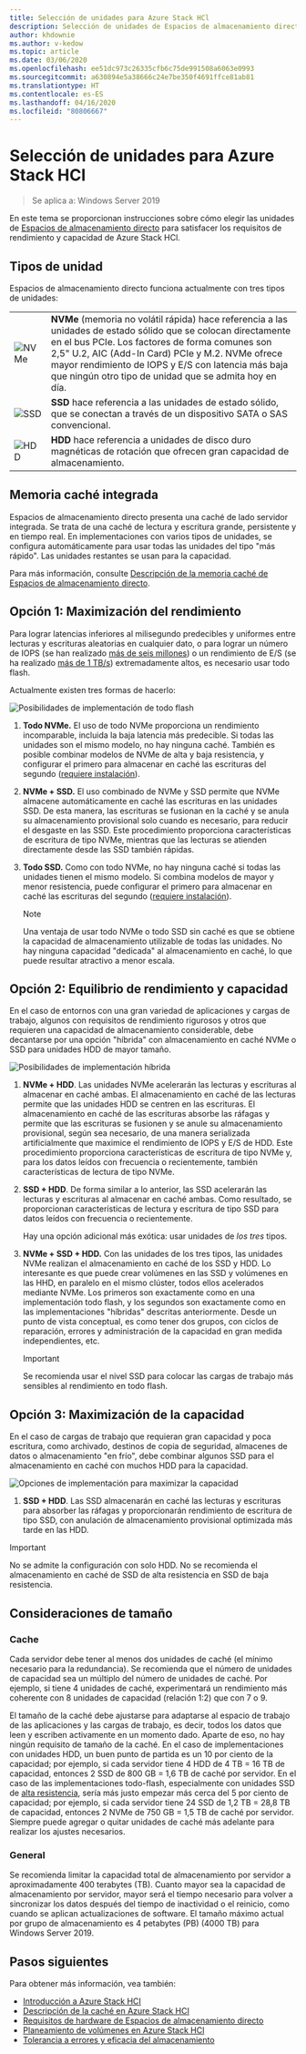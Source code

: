 ```yaml
---
title: Selección de unidades para Azure Stack HCl
description: Selección de unidades de Espacios de almacenamiento directo en Azure Stack HCl.
author: khdownie
ms.author: v-kedow
ms.topic: article
ms.date: 03/06/2020
ms.openlocfilehash: ee51dc973c26335cfb6c75de991508a6063e0993
ms.sourcegitcommit: a630894e5a38666c24e7be350f4691ffce81ab81
ms.translationtype: HT
ms.contentlocale: es-ES
ms.lasthandoff: 04/16/2020
ms.locfileid: "80806667"
---
```

# <a name="choosing-drives-for-azure-stack-hci"></a>Selección de unidades para Azure Stack HCl

>Se aplica a: Windows Server 2019

En este tema se proporcionan instrucciones sobre cómo elegir las unidades de [Espacios de almacenamiento directo](/windows-server/storage/storage-spaces/storage-spaces-direct-overview) para satisfacer los requisitos de rendimiento y capacidad de Azure Stack HCl.

## <a name="drive-types"></a>Tipos de unidad

Espacios de almacenamiento directo funciona actualmente con tres tipos de unidades:

|||
|----------------------|--------------------------|
|![NVMe](media/choose-drives/NVMe-100-px.png)|**NVMe** (memoria no volátil rápida) hace referencia a las unidades de estado sólido que se colocan directamente en el bus PCIe. Los factores de forma comunes son 2,5" U.2, AIC (Add-In Card) PCIe y M.2. NVMe ofrece mayor rendimiento de IOPS y E/S con latencia más baja que ningún otro tipo de unidad que se admita hoy en día.|
|![SSD](media/choose-drives/SSD-100-px.png)|**SSD** hace referencia a las unidades de estado sólido, que se conectan a través de un dispositivo SATA o SAS convencional.|
|![HDD](media/choose-drives/HDD-100-px.png)|**HDD** hace referencia a unidades de disco duro magnéticas de rotación que ofrecen gran capacidad de almacenamiento.|

## <a name="built-in-cache"></a>Memoria caché integrada

Espacios de almacenamiento directo presenta una caché de lado servidor integrada. Se trata de una caché de lectura y escritura grande, persistente y en tiempo real. En implementaciones con varios tipos de unidades, se configura automáticamente para usar todas las unidades del tipo "más rápido". Las unidades restantes se usan para la capacidad.

Para más información, consulte [Descripción de la memoria caché de Espacios de almacenamiento directo](/windows-server/storage/storage-spaces/understand-the-cache).

## <a name="option-1--maximizing-performance"></a>Opción 1: Maximización del rendimiento

Para lograr latencias inferiores al milisegundo predecibles y uniformes entre lecturas y escrituras aleatorias en cualquier dato, o para lograr un número de IOPS (se han realizado [más de seis millones](https://www.youtube.com/watch?v=0LviCzsudGY&t=28m)) o un rendimiento de E/S (se ha realizado [más de 1 TB/s](https://www.youtube.com/watch?v=-LK2ViRGbWs&t=16m50s)) extremadamente altos, es necesario usar todo flash.

Actualmente existen tres formas de hacerlo:

![Posibilidades de implementación de todo flash](media/choose-drives/All-Flash-Deployment-Possibilities.png)

1. **Todo NVMe.** El uso de todo NVMe proporciona un rendimiento incomparable, incluida la baja latencia más predecible. Si todas las unidades son el mismo modelo, no hay ninguna caché. También es posible combinar modelos de NVMe de alta y baja resistencia, y configurar el primero para almacenar en caché las escrituras del segundo ([requiere instalación](/windows-server/storage/storage-spaces/understand-the-cache#manual-configuration)).

2. **NVMe + SSD.** El uso combinado de NVMe y SSD permite que NVMe almacene automáticamente en caché las escrituras en las unidades SSD. De esta manera, las escrituras se fusionan en la caché y se anula su almacenamiento provisional solo cuando es necesario, para reducir el desgaste en las SSD. Este procedimiento proporciona características de escritura de tipo NVMe, mientras que las lecturas se atienden directamente desde las SSD también rápidas.

3. **Todo SSD.** Como con todo NVMe, no hay ninguna caché si todas las unidades tienen el mismo modelo. Si combina modelos de mayor y menor resistencia, puede configurar el primero para almacenar en caché las escrituras del segundo ([requiere instalación](/windows-server/storage/storage-spaces/understand-the-cache#manual-configuration)).

   >[!NOTE]
   > Una ventaja de usar todo NVMe o todo SSD sin caché es que se obtiene la capacidad de almacenamiento utilizable de todas las unidades. No hay ninguna capacidad "dedicada" al almacenamiento en caché, lo que puede resultar atractivo a menor escala.

## <a name="option-2--balancing-performance-and-capacity"></a>Opción 2: Equilibrio de rendimiento y capacidad

En el caso de entornos con una gran variedad de aplicaciones y cargas de trabajo, algunos con requisitos de rendimiento rigurosos y otros que requieren una capacidad de almacenamiento considerable, debe decantarse por una opción "híbrida" con almacenamiento en caché NVMe o SSD para unidades HDD de mayor tamaño.

![Posibilidades de implementación híbrida](media/choose-drives/Hybrid-Deployment-Possibilities.png)

1. **NVMe + HDD**. Las unidades NVMe acelerarán las lecturas y escrituras al almacenar en caché ambas. El almacenamiento en caché de las lecturas permite que las unidades HDD se centren en las escrituras. El almacenamiento en caché de las escrituras absorbe las ráfagas y permite que las escrituras se fusionen y se anule su almacenamiento provisional, según sea necesario, de una manera serializada artificialmente que maximice el rendimiento de IOPS y E/S de HDD. Este procedimiento proporciona características de escritura de tipo NVMe y, para los datos leídos con frecuencia o recientemente, también características de lectura de tipo NVMe.

2. **SSD + HDD**. De forma similar a lo anterior, las SSD acelerarán las lecturas y escrituras al almacenar en caché ambas. Como resultado, se proporcionan características de lectura y escritura de tipo SSD para datos leídos con frecuencia o recientemente.

    Hay una opción adicional más exótica: usar unidades de *los tres* tipos.

3. **NVMe + SSD + HDD.** Con las unidades de los tres tipos, las unidades NVMe realizan el almacenamiento en caché de los SSD y HDD. Lo interesante es que puede crear volúmenes en las SSD y volúmenes en las HHD, en paralelo en el mismo clúster, todos ellos acelerados mediante NVMe. Los primeros son exactamente como en una implementación todo flash, y los segundos son exactamente como en las implementaciones "híbridas" descritas anteriormente. Desde un punto de vista conceptual, es como tener dos grupos, con ciclos de reparación, errores y administración de la capacidad en gran medida independientes, etc.

   >[!IMPORTANT]
   > Se recomienda usar el nivel SSD para colocar las cargas de trabajo más sensibles al rendimiento en todo flash.

## <a name="option-3--maximizing-capacity"></a>Opción 3: Maximización de la capacidad

En el caso de cargas de trabajo que requieran gran capacidad y poca escritura, como archivado, destinos de copia de seguridad, almacenes de datos o almacenamiento "en frío", debe combinar algunos SSD para el almacenamiento en caché con muchos HDD para la capacidad.

![Opciones de implementación para maximizar la capacidad](media/choose-drives/maximizing-capacity.png)

1. **SSD + HDD**. Las SSD almacenarán en caché las lecturas y escrituras para absorber las ráfagas y proporcionarán rendimiento de escritura de tipo SSD, con anulación de almacenamiento provisional optimizada más tarde en las HDD.

>[!IMPORTANT]
>No se admite la configuración con solo HDD. No se recomienda el almacenamiento en caché de SSD de alta resistencia en SSD de baja resistencia.

## <a name="sizing-considerations"></a>Consideraciones de tamaño

### <a name="cache"></a>Cache

Cada servidor debe tener al menos dos unidades de caché (el mínimo necesario para la redundancia). Se recomienda que el número de unidades de capacidad sea un múltiplo del número de unidades de caché. Por ejemplo, si tiene 4 unidades de caché, experimentará un rendimiento más coherente con 8 unidades de capacidad (relación 1:2) que con 7 o 9.

El tamaño de la caché debe ajustarse para adaptarse al espacio de trabajo de las aplicaciones y las cargas de trabajo, es decir, todos los datos que leen y escriben activamente en un momento dado. Aparte de eso, no hay ningún requisito de tamaño de la caché. En el caso de implementaciones con unidades HDD, un buen punto de partida es un 10 por ciento de la capacidad; por ejemplo, si cada servidor tiene 4 HDD de 4 TB = 16 TB de capacidad, entonces 2 SSD de 800 GB = 1,6 TB de caché por servidor. En el caso de las implementaciones todo-flash, especialmente con unidades SSD de [alta resistencia](https://blogs.technet.microsoft.com/filecab/2017/08/11/understanding-dwpd-tbw/), sería más justo empezar más cerca del 5 por ciento de capacidad; por ejemplo, si cada servidor tiene 24 SSD de 1,2 TB = 28,8 TB de capacidad, entonces 2 NVMe de 750 GB = 1,5 TB de caché por servidor. Siempre puede agregar o quitar unidades de caché más adelante para realizar los ajustes necesarios.

### <a name="general"></a>General

Se recomienda limitar la capacidad total de almacenamiento por servidor a aproximadamente 400 terabytes (TB). Cuanto mayor sea la capacidad de almacenamiento por servidor, mayor será el tiempo necesario para volver a sincronizar los datos después del tiempo de inactividad o el reinicio, como cuando se aplican actualizaciones de software. El tamaño máximo actual por grupo de almacenamiento es 4 petabytes (PB) (4000 TB) para Windows Server 2019.

## <a name="next-steps"></a>Pasos siguientes

Para obtener más información, vea también:

- [Introducción a Azure Stack HCI](../overview.md)
- [Descripción de la caché en Azure Stack HCI](cache.md)
- [Requisitos de hardware de Espacios de almacenamiento directo](/windows-server/storage/storage-spaces/storage-spaces-direct-hardware-requirements)
- [Planeamiento de volúmenes en Azure Stack HCl](plan-volumes.md)
- [Tolerancia a errores y eficacia del almacenamiento](fault-tolerance.md)